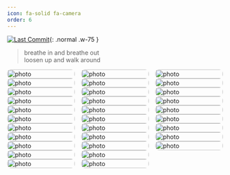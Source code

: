 ```yaml
---
icon: fa-solid fa-camera
order: 6
---
```


<style>
.album-grid {
  column-count: 3;
  column-gap: 15px;
}
.album-item {
  position: relative;
  break-inside: avoid;	
  margin-bottom: 0;
  overflow: hidden;
  border-radius: 8px;
}
.album-grid img {
  width: 100%;
  display: block;
  border-radius: 8px;
}
.album-caption {
  position: absolute;
  bottom: 0;
  left: 0;
  width: 100%;
  padding: 8px 12px;
  background: rgba(0, 0, 0, 0.6);
  color: #fff;
  font-size: 14px;
  opacity: 0;
  transform: translateY(100%);
  transition: all 0.3s ease;
}
.album-item:hover .album-caption {
  opacity: 1;
  transform: translateY(0);
}
</style>


[![Last Commit](https://img.shields.io/github/last-commit/hungrysemiconductor/Pic)](https://github.com/hungrysemiconductor/Pic/commits){: .normal .w-75 }


> breathe in and breathe out  
> loosen up and walk around

<div class="album-grid">
  <div class="album-item">
    <img src="https://cdn.jsdelivr.net/gh/HungrySemiconductor/Pic@update/Urumqi_Tianshan_International_Airport%20(3).JPEG" alt="photo">
    <div class="album-caption">乌鲁木齐-日出</div>
  </div>
  <div class="album-item">
    <img src="https://cdn.jsdelivr.net/gh/HungrySemiconductor/Pic@update/Urumqi_Tianshan_International_Airport%20(4).JPEG" alt="photo">
    <div class="album-caption">乌鲁木齐-天山</div>
  </div>
  <div class="album-item">
    <img src="https://cdn.jsdelivr.net/gh/HungrySemiconductor/Pic@update/Beijing20250920.webp" alt="photo">
    <div class="album-caption">地坛书市</div>
  </div>
  <div class="album-item">
    <img src="https://cdn.jsdelivr.net/gh/HungrySemiconductor/Pic@update/UCAS20250925%20(1).webp" alt="photo">
    <div class="album-caption">UCAS-开学典礼</div>
  </div>
  <div class="album-item">
    <img src="https://cdn.jsdelivr.net/gh/HungrySemiconductor/Pic@update/UCAS20250925%20(2).webp" alt="photo">
    <div class="album-caption">UCAS-体育馆</div>
  </div>
  <div class="album-item">
    <img src="https://cdn.jsdelivr.net/gh/HungrySemiconductor/Pic@update/UCAS20250925%20(3).webp" alt="photo">
    <div class="album-caption">UCAS-玉泉路校区</div>
  </div>
  <div class="album-item">
    <img src="https://cdn.jsdelivr.net/gh/HungrySemiconductor/Pic@update/UCAS20250925%20(4).webp" alt="photo">
    <div class="album-caption">UCAS-玉泉路礼堂</div>
  </div>
  <div class="album-item">
    <img src="https://cdn.jsdelivr.net/gh/HungrySemiconductor/Pic@update/UCAS20250920(5).webp" alt="photo">
    <div class="album-caption">UCAS-国科大桥</div>
  </div>
  <div class="album-item">
    <img src="https://cdn.jsdelivr.net/gh/HungrySemiconductor/Pic@update/20250927%20(1).webp" alt="photo">
    <div class="album-caption">中国航天博物馆<br>长征二号F遥十一运载火箭-整流罩残骸</div>
  </div>
  <div class="album-item">
    <img src="https://cdn.jsdelivr.net/gh/HungrySemiconductor/Pic@update/20250927%20(2).webp" alt="photo">
    <div class="album-caption">中国航天博物馆<br>神舟四号-返回舱降落伞（实物）</div>
  </div>
  <div class="album-item">
    <img src="https://cdn.jsdelivr.net/gh/HungrySemiconductor/Pic@update/20251003%20(4).webp" alt="photo">
    <div class="album-caption">中国园林博物馆-双环万寿亭</div>
  </div>
  <div class="album-item">
    <img src="https://cdn.jsdelivr.net/gh/HungrySemiconductor/Pic@update/20251003%20(8).webp" alt="photo">
    <div class="album-caption">长辛店旧址</div>
  </div>
  <div class="album-item">
    <img src="https://cdn.jsdelivr.net/gh/HungrySemiconductor/Pic@update/20251003%20(12).webp" alt="photo">
    <div class="album-caption">中国人民抗日战争纪念馆</div>
  </div>
  <div class="album-item">
    <img src="https://cdn.jsdelivr.net/gh/HungrySemiconductor/Pic@update/20251003%20(13).webp" alt="photo">
    <div class="album-caption">中国人民抗日战争纪念馆</div>
  </div>
  <div class="album-item">
    <img src="https://cdn.jsdelivr.net/gh/HungrySemiconductor/Pic@update/20251003%20(16).webp" alt="photo">
    <div class="album-caption">宛平城</div>
  </div>
  <div class="album-item">
    <img src="https://cdn.jsdelivr.net/gh/HungrySemiconductor/Pic@update/20251003%20(18).webp" alt="photo">
    <div class="album-caption">卢沟桥</div>
  </div>
  <div class="album-item">
    <img src="https://cdn.jsdelivr.net/gh/HungrySemiconductor/Pic@update/20251003%20(19).webp" alt="photo">
    <div class="album-caption">卢沟桥</div>
  </div>
  <div class="album-item">
    <img src="https://cdn.jsdelivr.net/gh/HungrySemiconductor/Pic@update/20251004%20(4).webp" alt="photo">
    <div class="album-caption">高振美艺术展</div>
  </div>
  <div class="album-item">
    <img src="https://cdn.jsdelivr.net/gh/HungrySemiconductor/Pic@update/20251004%20(7).webp" alt="photo">
    <div class="album-caption">万寿寺-马家窑彩陶展</div>
  </div>
  <div class="album-item">
    <img src="https://cdn.jsdelivr.net/gh/HungrySemiconductor/Pic@update/20251004%20(8).webp" alt="photo">
    <div class="album-caption">万寿寺-北京艺术博物馆</div>
  </div>
  <div class="album-item">
    <img src="https://cdn.jsdelivr.net/gh/HungrySemiconductor/Pic@update/20251024%20(12).webp" alt="photo">
    <div class="album-caption">西湖-集贤亭</div>
  </div>
  <div class="album-item">
    <img src="https://cdn.jsdelivr.net/gh/HungrySemiconductor/Pic@update/20251024%20(1).webp" alt="photo">
    <div class="album-caption">西湖-三潭映月</div>
  </div>
  <div class="album-item">
    <img src="https://cdn.jsdelivr.net/gh/HungrySemiconductor/Pic@update/20251024%20(8).webp" alt="photo">
    <div class="album-caption">西湖-御碑亭侧小湖</div>
  </div>
  <div class="album-item">
    <img src="https://cdn.jsdelivr.net/gh/HungrySemiconductor/Pic@update/20251024%20(10).webp" alt="photo">
    <div class="album-caption">西湖-雷峰塔</div>
  </div> 
  <div class="album-item">
    <img src="https://cdn.jsdelivr.net/gh/HungrySemiconductor/Pic@update/20251024%20(6).webp" alt="photo">
    <div class="album-caption">杭州-小河直街</div>
  </div> 
  <div class="album-item">
    <img src="https://cdn.jsdelivr.net/gh/HungrySemiconductor/Pic@update/20251024%20(3).webp" alt="photo">
    <div class="album-caption">杭州-拱宸桥边小店</div>
  </div>
  <div class="album-item">
    <img src="https://cdn.jsdelivr.net/gh/HungrySemiconductor/Pic@update/20251024%20(2).webp" alt="photo">
    <div class="album-caption">杭州-拱宸桥边花簇</div>
  </div>   
  <div class="album-item">
    <img src="https://cdn.jsdelivr.net/gh/HungrySemiconductor/Pic@update/20251024%20(13).webp" alt="photo">
    <div class="album-caption">杭州-钱塘江</div>
  </div>
  <div class="album-item">
    <img src="https://cdn.jsdelivr.net/gh/HungrySemiconductor/Pic@update/20251024%20(4).webp" alt="photo">
    <div class="album-caption">萧山国际机场</div>
  </div>   
  <div class="album-item">
    <img src="https://cdn.jsdelivr.net/gh/HungrySemiconductor/Pic@update/20251024%20(5).webp" alt="photo">
    <div class="album-caption">良渚博物馆-神人兽面纹玉琮</div>
  </div>   
  <div class="album-item">
    <img src="https://cdn.jsdelivr.net/gh/HungrySemiconductor/Pic@update/20251024%20(9).webp" alt="photo">
    <div class="album-caption">杭航校景</div>
  </div>
</div>